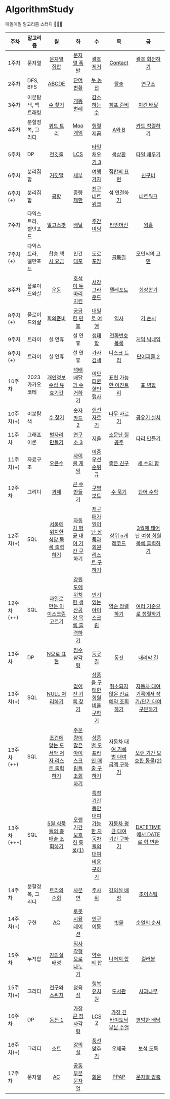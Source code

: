 # AlgorithmStudy

매일매일 알고리즘 스터디 👩‍💻🔥

| 주차        | 알고리즘             |                                                     월                                                      |                                                     화                                                     |                                                            수                                                            |                                                    목                                                    |                                                        금                                                        |
| ----------- | -------------------- | :---------------------------------------------------------------------------------------------------------: | :--------------------------------------------------------------------------------------------------------: | :----------------------------------------------------------------------------------------------------------------------: | :------------------------------------------------------------------------------------------------------: | :--------------------------------------------------------------------------------------------------------------: |
| 1주차       | 문자열               |                            [문자열 집합](https://www.acmicpc.net/problem/14425)                             |                            [문자열 폭발](https://www.acmicpc.net/problem/9935)                             |                                    [괄호 제거](https://www.acmicpc.net/problem/2800)                                     |                             [Contact](https://www.acmicpc.net/problem/1013)                              |                 [괄호 회전하기](https://school.programmers.co.kr/learn/courses/30/lessons/76502)                 |
| 2주차       | DFS, BFS             |                               [ABCDE](https://www.acmicpc.net/problem/13023)                                |                [단어 변환](https://school.programmers.co.kr/learn/courses/30/lessons/43163)                |                                     [두 동전](https://www.acmicpc.net/problem/16197)                                     |                               [탈출](https://www.acmicpc.net/problem/3055)                               |                                 [연구소](https://www.acmicpc.net/problem/14502)                                  |
| 3주차       | 이분탐색, 백트래킹   |                               [수 찾기](https://www.acmicpc.net/problem/1920)                               |                              [개똥벌레](https://www.acmicpc.net/problem/3020)                              |                                   [감소하는 수](https://www.acmicpc.net/problem/1038)                                    |                            [캠프 준비](https://www.acmicpc.net/problem/16938)                            |                                [치킨 배달](https://www.acmicpc.net/problem/15686)                                |
| 4주차       | 분할정복, 그리디     |                              [쿼드 트리](https://www.acmicpc.net/problem/1992)                              |                              [Moo 게임](https://www.acmicpc.net/problem/5904)                              |                                    [행렬 제곱](https://www.acmicpc.net/problem/10830)                                    |                              [A와 B](https://www.acmicpc.net/problem/12904)                              |                              [카드 정렬하기](https://www.acmicpc.net/problem/1715)                               |
| 5주차       | DP                   |                               [전깃줄](https://www.acmicpc.net/problem/2565)                                |                                [LCS](https://www.acmicpc.net/problem/9251)                                 |                                  [타일 채우기 3](https://www.acmicpc.net/problem/14852)                                  |                              [색상환](https://www.acmicpc.net/problem/2482)                              |                               [타일 채우기](https://www.acmicpc.net/problem/2133)                                |
| 6주차       | 분리집합             |                               [거짓말](https://www.acmicpc.net/problem/1043)                                |                               [세부](https://www.acmicpc.net/problem/13905)                                |                                    [여행 가자](https://www.acmicpc.net/problem/1976)                                     |                           [집합의 표현](https://www.acmicpc.net/problem/1717)                            |                                 [친구비](https://www.acmicpc.net/problem/16562)                                  |
| 6주차(+)    | 분리집합             |                                [공항](https://www.acmicpc.net/problem/10775)                                |                              [중량제한](https://www.acmicpc.net/problem/1939)                              |                                  [친구 네트워크](https://www.acmicpc.net/problem/4195)                                   |              [섬 연결하기](https://school.programmers.co.kr/learn/courses/30/lessons/42861)              |                   [네트워크](https://school.programmers.co.kr/learn/courses/30/lessons/43162)                    |
| 7주차       | 다익스트라, 벨만포드 |                              [알고스팟](https://www.acmicpc.net/problem/1261)                               |                  [배달](https://school.programmers.co.kr/learn/courses/30/lessons/12978)                   |                                    [주간 미팅](https://www.acmicpc.net/problem/12834)                                    |                            [타임머신](https://www.acmicpc.net/problem/11657)                             |                                   [웜홀](https://www.acmicpc.net/problem/1865)                                   |
| 7주차(+)    | 다익스트라, 벨만포드 |              [합승 택시 요금](https://school.programmers.co.kr/learn/courses/30/lessons/72413)              |                             [인간 대포](https://www.acmicpc.net/problem/10473)                             |                                    [도로 포장](https://www.acmicpc.net/problem/1162)                                     |                              [골목길](https://www.acmicpc.net/problem/1738)                              |                              [오민식의 고민](https://www.acmicpc.net/problem/1219)                               |
| 8주차       | 플로이드와샬         |                                [운동](https://www.acmicpc.net/problem/1956)                                 |                        [호석이 두 마리 치킨](https://www.acmicpc.net/problem/21278)                        |                                  [서강그라운드](https://www.acmicpc.net/problem/14938)                                   |                            [텔레포트](https://www.acmicpc.net/problem/16958)                             |                                 [회장뽑기](https://www.acmicpc.net/problem/2660)                                 |
| 8주차(+)    | 플로이드와샬         |                              [회의준비](https://www.acmicpc.net/problem/2610)                               |                            [궁금한 민호](https://www.acmicpc.net/problem/1507)                             |                                   [내일로 여행](https://www.acmicpc.net/problem/13168)                                   |                               [역사](https://www.acmicpc.net/problem/1613)                               |                                 [키 순서](https://www.acmicpc.net/problem/2458)                                  |
| 9주차       | 트라이               |                                                   설 연휴                                                   |                                                  설 연휴                                                   |                                      [생태학](https://www.acmicpc.net/problem/4358)                                      |                          [전화번호 목록](https://www.acmicpc.net/problem/5052)                           |                               [게임 닉네임](https://www.acmicpc.net/problem/16934)                               |
| 9주차(+)    | 트라이               |                                                   설 연휴                                                   |                                                  설 연휴                                                   |                       [가사 검색](https://school.programmers.co.kr/learn/courses/30/lessons/60060)                       |                           [디스크 트리](https://www.acmicpc.net/problem/7432)                            |                               [단어퍼즐 2](https://www.acmicpc.net/problem/13502)                                |
| 10주차      | 2023 카카오 코테     |         [개인정보 수집 유효기간](https://school.programmers.co.kr/learn/courses/30/lessons/150370)          |          [택배 배달과 수거하기](https://school.programmers.co.kr/learn/courses/30/lessons/150369)          |                  [이모티콘 할인행사](https://school.programmers.co.kr/learn/courses/30/lessons/150368)                   |         [표현 가능한 이진트리](https://school.programmers.co.kr/learn/courses/30/lessons/150367)         |                   [표 병합](https://school.programmers.co.kr/learn/courses/30/lessons/150366)                    |
| 10주차(+)   | 이분탐색             |                               [수 찾기](https://www.acmicpc.net/problem/1920)                               |                            [숫자 카드 2](https://www.acmicpc.net/problem/10816)                            |                                   [랜선 자르기](https://www.acmicpc.net/problem/1654)                                    |                           [나무 자르기](https://www.acmicpc.net/problem/2805)                            |                               [공유기 설치](https://www.acmicpc.net/problem/2110)                                |
| 11주차      | 그래프 이론          |                            [별자리 만들기](https://www.acmicpc.net/problem/4386)                            |                             [연구소 3](https://www.acmicpc.net/problem/17142)                              |                                      [저울](https://www.acmicpc.net/problem/10159)                                       |                          [소문난 칠공주](https://www.acmicpc.net/problem/1941)                           |                               [다리 만들기](https://www.acmicpc.net/problem/2146)                                |
| 11주차(+)   | 자료구조             |                               [오큰수](https://www.acmicpc.net/problem/17298)                               |                            [사이클 게임](https://www.acmicpc.net/problem/20040)                            |                                 [이중 우선순위 큐](https://www.acmicpc.net/problem/7662)                                 |                            [좋은 친구](https://www.acmicpc.net/problem/3078)                             |                                [세 수의 합](https://www.acmicpc.net/problem/2295)                                |
| 12주차      | 그리디               |                                [과제](https://www.acmicpc.net/problem/13904)                                |              [큰 수 만들기](https://school.programmers.co.kr/learn/courses/30/lessons/42883)               |                       [구명보트](https://school.programmers.co.kr/learn/courses/30/lessons/42885)                        |                             [수 묶기](https://www.acmicpc.net/problem/1744)                              |                                [단어 수학](https://www.acmicpc.net/problem/1339)                                 |
| 12주차(+)   | SQL                  |    [서울에 위치한 식당 목록 출력하기](https://school.programmers.co.kr/learn/courses/30/lessons/131118)     |      [자동차 평균 대여 기간 구하기](https://school.programmers.co.kr/learn/courses/30/lessons/157342)      |      [재구매가 일어난 상품과 회원 리스트 구하기](https://school.programmers.co.kr/learn/courses/30/lessons/131536)       |            [상위 n개 레코드](https://school.programmers.co.kr/learn/courses/30/lessons/59405)            |     [3월에 태어난 여성 회원 목록 출력하기](https://school.programmers.co.kr/learn/courses/30/lessons/131120)     |
| 12주차(++)  | SQL                  |      [과일로 만든 아이스크림 고르기](https://school.programmers.co.kr/learn/courses/30/lessons/133025)      | [강원도에 위치한 생산공장 목록 출력하기](https://school.programmers.co.kr/learn/courses/30/lessons/131112) |                 [인기있는 아이스크림](https://school.programmers.co.kr/learn/courses/30/lessons/133024)                  |             [역순 정렬하기](https://school.programmers.co.kr/learn/courses/30/lessons/59035)             |            [여러 기준으로 정렬하기](https://school.programmers.co.kr/learn/courses/30/lessons/59404)             |
| 13주차      | DP                   |                [N으로 표현](https://school.programmers.co.kr/learn/courses/30/lessons/42895)                |               [정수 삼각형](https://school.programmers.co.kr/learn/courses/30/lessons/43105)               |                        [등굣길](https://school.programmers.co.kr/learn/courses/30/lessons/42898)                         |                               [동전](https://www.acmicpc.net/problem/2294)                               |                                [내리막 길](https://www.acmicpc.net/problem/1520)                                 |
| 13주차(+)   | SQL                  |              [NULL 처리하기](https://school.programmers.co.kr/learn/courses/30/lessons/59410)               |            [없어진 기록 찾기](https://school.programmers.co.kr/learn/courses/30/lessons/59042)             |            [상품을 구매한 회원 비율 구하기](https://school.programmers.co.kr/learn/courses/30/lessons/131534)            |   [취소되지 않은 진료 예약 조회하기](https://school.programmers.co.kr/learn/courses/30/lessons/132204)   | [자동차 대여 기록에서 장기/단기 대여 구분하기](https://school.programmers.co.kr/learn/courses/30/lessons/151138) |
| 13주차(++)  | SQL                  | [조건에 맞는 도서와 저자 리스트 출력하기](https://school.programmers.co.kr/learn/courses/30/lessons/144854) |  [주문량이 많은 아이스크림들 조회하기](https://school.programmers.co.kr/learn/courses/30/lessons/133027)   |             [상품 별 오프라인 매출 구하기](https://school.programmers.co.kr/learn/courses/30/lessons/131533)             | [자동차 대여 기록 별 대여 금액 구하기](https://school.programmers.co.kr/learn/courses/30/lessons/151141) |           [오랜 기간 보호한 동물(2)](https://school.programmers.co.kr/learn/courses/30/lessons/59411)            |
| 13주차(+++) | SQL                  |      [5월 식품들의 총매출 조회하기](https://school.programmers.co.kr/learn/courses/30/lessons/131117)       |        [오랜 기간 보호한 동물(1)](https://school.programmers.co.kr/learn/courses/30/lessons/59044)         | [특정 기간동안 대여 가능한 자동차들의 대여비용 구하기](https://school.programmers.co.kr/learn/courses/30/lessons/157339) |     [자동차 평균 대여 기간 구하기](https://school.programmers.co.kr/learn/courses/30/lessons/157342)     |          [DATETIME에서 DATE로 형 변환](https://school.programmers.co.kr/learn/courses/30/lessons/59414)          |
| 14주차      | 분할정복, 그리디     |                             [트리의 순회](https://www.acmicpc.net/problem/2263)                             |                               [사분면](https://www.acmicpc.net/problem/1891)                               |                                      [주사위](https://www.acmicpc.net/problem/1041)                                      |                           [강의실 배정](https://www.acmicpc.net/problem/11000)                           |                   [조이스틱](https://school.programmers.co.kr/learn/courses/30/lessons/42860)                    |
| 14주차(+)   | 구현                 |                                 [AC](https://www.acmicpc.net/problem/5430)                                  |                          [로봇 시뮬레이션](https://www.acmicpc.net/problem/2174)                           |                                    [인구 이동](https://www.acmicpc.net/problem/16234)                                    |                              [빗물](https://www.acmicpc.net/problem/14719)                               |                               [순열의 순서](https://www.acmicpc.net/problem/1722)                                |
| 15주차      | 누적합               |                            [강의실 배정](https://www.acmicpc.net/problem/11000)                             |                        [직사각형으로 나누기](https://www.acmicpc.net/problem/1451)                         |                                    [약수의 합](https://www.acmicpc.net/problem/17425)                                    |                            [나머지 합](https://www.acmicpc.net/problem/10986)                            |                                 [컬러볼](https://www.acmicpc.net/problem/10800)                                  |
| 15주차(+)   | 그리디               |                            [전구와 스위치](https://www.acmicpc.net/problem/2138)                            |                               [정육점](https://www.acmicpc.net/problem/2258)                               |                                   [행복 유치원](https://www.acmicpc.net/problem/13164)                                   |                              [도서관](https://www.acmicpc.net/problem/1461)                              |                                [사과나무](https://www.acmicpc.net/problem/19539)                                 |
| 16주차      | DP                   |                               [동전 1](https://www.acmicpc.net/problem/2293)                                |                          [가장 큰 정사각형](https://www.acmicpc.net/problem/1915)                          |                                      [LCS 2](https://www.acmicpc.net/problem/9252)                                       |                   [가장 긴 바이토닉 부분 수열](https://www.acmicpc.net/problem/11054)                    |                               [평범한 배낭](https://www.acmicpc.net/problem/12865)                               |
| 16주차(+)   | 그리디               |                                [소트](https://www.acmicpc.net/problem/1083)                                 |                               [강의실](https://www.acmicpc.net/problem/1374)                               |                                   [풍선 맞추기](https://www.acmicpc.net/problem/11509)                                   |                              [우체국](https://www.acmicpc.net/problem/2141)                              |                                [보석 도둑](https://www.acmicpc.net/problem/1202)                                 |
| 17주차      | 문자열               |                                 [AC](https://www.acmicpc.net/problem/5430)                                  |                          [공통 부분 문자열](https://www.acmicpc.net/problem/5582)                          |                                      [회문](https://www.acmicpc.net/problem/17609)                                       |                              [PPAP](https://www.acmicpc.net/problem/16120)                               |                  [문자열 압축](https://school.programmers.co.kr/learn/courses/30/lessons/60057)                  |
